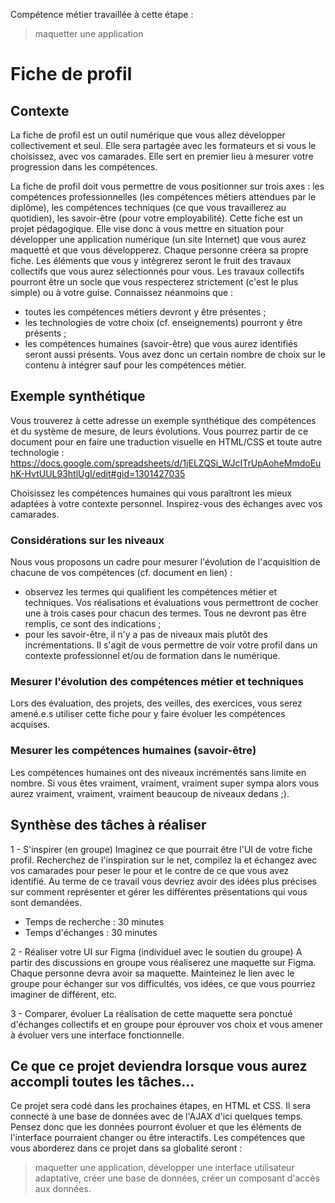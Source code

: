 Compétence métier travaillée à cette étape :
> maquetter une application
  
# Fiche de profil
## Contexte
La fiche de profil est un outil numérique que vous allez développer collectivement et seul. Elle sera partagée avec les formateurs et si vous le choisissez, avec vos camarades. Elle sert en premier lieu à mesurer votre progression dans les compétences.

La fiche de profil doit vous permettre de vous positionner sur trois axes : les compétences professionnelles (les compétences métiers attendues par le diplôme), les compétences techniques (ce que vous travaillerez au quotidien), les savoir-être (pour votre employabilité).
Cette fiche est un projet pédagogique. Elle vise donc à vous mettre en situation pour développer une application numérique (un site Internet) que vous aurez maquetté et que vous développerez. Chaque personne créera sa propre fiche. Les éléments que vous y intègrerez seront le fruit des travaux collectifs que vous aurez sélectionnés pour vous. Les travaux collectifs pourront être un socle que vous respecterez strictement (c'est le plus simple) ou à votre guise.
Connaissez néanmoins que :
- toutes les compétences métiers devront y être présentes ;
- les technologies de votre choix (cf. enseignements) pourront y être présents ;
- les compétences humaines (savoir-être) que vous aurez identifiés seront aussi présents.
Vous avez donc un certain nombre de choix sur le contenu à intégrer sauf pour les compétences métier.
  
## Exemple synthétique
Vous trouverez à cette adresse un exemple synthétique des compétences et du système de mesure, de leurs évolutions. Vous pourrez partir de ce document pour en faire une traduction visuelle en HTML/CSS et toute autre technologie :
https://docs.google.com/spreadsheets/d/1jELZQSi_WJcITrUpAoheMmdoEuhK-HvtUUL93htlUgI/edit#gid=1301427035
  
Choisissez les compétences humaines qui vous paraîtront les mieux adaptées à votre contexte personnel. Inspirez-vous des échanges avec vos camarades.
  
### Considérations sur les niveaux
Nous vous proposons un cadre pour mesurer l'évolution de l'acquisition de chacune de vos compétences (cf. document en lien) :
- observez les termes qui qualifient les compétences métier et techniques. Vos réalisations et évaluations vous permettront de cocher une à trois cases pour chacun des termes. Tous ne devront pas être remplis, ce sont des indications ;
- pour les savoir-être, il n'y a pas de niveaux mais plutôt des incrémentations. Il s'agit de vous permettre de voir votre profil dans un contexte professionnel et/ou de formation dans le numérique.
  
### Mesurer l'évolution des compétences métier et techniques
Lors des évaluation, des projets, des veilles, des exercices, vous serez amené.e.s utiliser cette fiche pour y faire évoluer les compétences acquises.
  
### Mesurer les compétences humaines (savoir-être)
Les compétences humaines ont des niveaux incrémentés sans limite en nombre. Si vous êtes vraiment, vraiment, vraiment super sympa alors vous aurez vraiment, vraiment, vraiment beaucoup de niveaux dedans ;).
  
## Synthèse des tâches à réaliser
1 - S'inspirer (en groupe)
Imaginez ce que pourrait être l'UI de votre fiche profil. Recherchez de l'inspiration sur le net, compilez la et échangez avec vos camarades pour peser le pour et le contre de ce que vous avez identifié. Au terme de ce travail vous devriez avoir des idées plus précises sur comment représenter et gérer les différentes présentations qui vous sont demandées.
- Temps de recherche : 30 minutes
- Temps d'échanges : 30 minutes
  
2 - Réaliser votre UI sur Figma (individuel avec le soutien du groupe)
A partir des discussions en groupe vous réaliserez une maquette sur Figma. Chaque personne devra avoir sa maquette. Mainteinez le lien avec le groupe pour échanger sur vos difficultés, vos idées, ce que vous pourriez imaginer de différent, etc.
  
3 - Comparer, évoluer
La réalisation de cette maquette sera ponctué d'échanges collectifs et en groupe pour éprouver vos choix et vous amener à évoluer vers une interface fonctionnelle.
  
## Ce que ce projet deviendra lorsque vous aurez accompli toutes les tâches...
Ce projet sera codé dans les prochaines étapes, en HTML et CSS. Il sera connecté à une base de données avec de l'AJAX d'ici quelques temps. Pensez donc que les données pourront évoluer et que les éléments de l'interface pourraient changer ou être interactifs.
Les compétences que vous aborderez dans ce projet dans sa globalité seront : 
> maquetter une application,
> développer une interface utilisateur adaptative,
> créer une base de données,
> créer un composant d'accès aux données.
